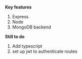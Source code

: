 **Key features**

1) Express
2) Node
3) MongoDB backend

**Still to do**

1) Add typescript
2) set up jwt to authenticate routes
